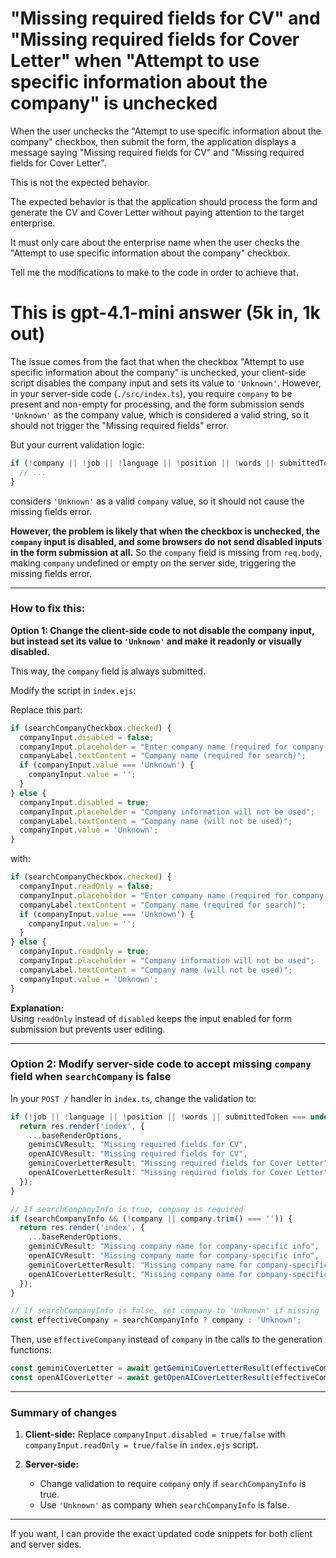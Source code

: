 # "Missing required fields for CV" and "Missing required fields for Cover Letter" when "Attempt to use specific information about the company" is unchecked

When the user unchecks the "Attempt to use specific information about the company" checkbox, 
then submit the form, the application displays a message saying "Missing required fields for CV" 
and "Missing required fields for Cover Letter".

This is not the expected behavior.

The expected behavior is that the application should process the form and generate the CV and Cover Letter without paying attention to the target enterprise.

It must only care about the enterprise name when the user checks the "Attempt to use specific information about the company" checkbox.

Tell me the modifications to make to the code in order to achieve that.



# This is gpt-4.1-mini answer (5k in, 1k out)

The issue comes from the fact that when the checkbox "Attempt to use specific information about the company" is unchecked, your client-side script disables the company input and sets its value to `'Unknown'`. However, in your server-side code (`./src/index.ts`), you require `company` to be present and non-empty for processing, and the form submission sends `'Unknown'` as the company value, which is considered a valid string, so it should not trigger the "Missing required fields" error.

But your current validation logic:

```ts
if (!company || !job || !language || !position || !words || submittedToken === undefined) {
  // ...
}
```

considers `'Unknown'` as a valid `company` value, so it should not cause the missing fields error.

**However, the problem is likely that when the checkbox is unchecked, the `company` input is disabled, and some browsers do not send disabled inputs in the form submission at all.** So the `company` field is missing from `req.body`, making `company` undefined or empty on the server side, triggering the missing fields error.

---

### How to fix this:

**Option 1: Change the client-side code to not disable the company input, but instead set its value to `'Unknown'` and make it readonly or visually disabled.**

This way, the `company` field is always submitted.

Modify the script in `index.ejs`:

Replace this part:

```js
if (searchCompanyCheckbox.checked) {
  companyInput.disabled = false;
  companyInput.placeholder = "Enter company name (required for company-specific info)";
  companyLabel.textContent = "Company name (required for search)";
  if (companyInput.value === 'Unknown') {
    companyInput.value = '';
  }
} else {
  companyInput.disabled = true;
  companyInput.placeholder = "Company information will not be used";
  companyLabel.textContent = "Company name (will not be used)";
  companyInput.value = 'Unknown';
}
```

with:

```js
if (searchCompanyCheckbox.checked) {
  companyInput.readOnly = false;
  companyInput.placeholder = "Enter company name (required for company-specific info)";
  companyLabel.textContent = "Company name (required for search)";
  if (companyInput.value === 'Unknown') {
    companyInput.value = '';
  }
} else {
  companyInput.readOnly = true;
  companyInput.placeholder = "Company information will not be used";
  companyLabel.textContent = "Company name (will not be used)";
  companyInput.value = 'Unknown';
}
```

**Explanation:**  
Using `readOnly` instead of `disabled` keeps the input enabled for form submission but prevents user editing.

---

### Option 2: Modify server-side code to accept missing `company` field when `searchCompany` is false

In your `POST /` handler in `index.ts`, change the validation to:

```ts
if (!job || !language || !position || !words || submittedToken === undefined) {
  return res.render('index', {
    ...baseRenderOptions,
    geminiCVResult: "Missing required fields for CV",
    openAICVResult: "Missing required fields for CV",
    geminiCoverLetterResult: "Missing required fields for Cover Letter",
    openAICoverLetterResult: "Missing required fields for Cover Letter"
  });
}

// If searchCompanyInfo is true, company is required
if (searchCompanyInfo && (!company || company.trim() === '')) {
  return res.render('index', {
    ...baseRenderOptions,
    geminiCVResult: "Missing company name for company-specific info",
    openAICVResult: "Missing company name for company-specific info",
    geminiCoverLetterResult: "Missing company name for company-specific info",
    openAICoverLetterResult: "Missing company name for company-specific info"
  });
}

// If searchCompanyInfo is false, set company to 'Unknown' if missing
const effectiveCompany = searchCompanyInfo ? company : 'Unknown';
```

Then, use `effectiveCompany` instead of `company` in the calls to the generation functions:

```ts
const geminiCoverLetter = await getGeminiCoverLetterResult(effectiveCompany, position, job, language, words, searchCompanyInfo);
const openAICoverLetter = await getOpenAICoverLetterResult(effectiveCompany, position, job, language, words, searchCompanyInfo);
```

---

### Summary of changes

1. **Client-side:** Replace `companyInput.disabled = true/false` with `companyInput.readOnly = true/false` in `index.ejs` script.

2. **Server-side:**  
   - Change validation to require `company` only if `searchCompanyInfo` is true.  
   - Use `'Unknown'` as company when `searchCompanyInfo` is false.

---

If you want, I can provide the exact updated code snippets for both client and server sides.

